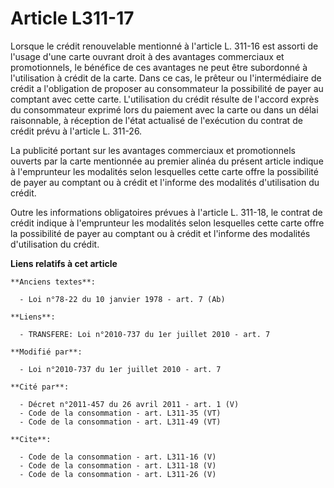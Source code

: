 # Article L311-17

Lorsque le crédit renouvelable mentionné à l'article L. 311-16 est assorti de l'usage d'une carte ouvrant droit à des
avantages commerciaux et promotionnels, le bénéfice de ces avantages ne peut être subordonné à l'utilisation à crédit de la
carte. Dans ce cas, le prêteur ou l'intermédiaire de crédit a l'obligation de proposer au consommateur la possibilité de
payer au comptant avec cette carte. L'utilisation du crédit résulte de l'accord exprès du consommateur exprimé lors du
paiement avec la carte ou dans un délai raisonnable, à réception de l'état actualisé de l'exécution du contrat de crédit
prévu à l'article L. 311-26. 

La publicité portant sur les avantages commerciaux et promotionnels ouverts par la carte mentionnée au premier alinéa du
présent article indique à l'emprunteur les modalités selon lesquelles cette carte offre la possibilité de payer au comptant
ou à crédit et l'informe des modalités d'utilisation du crédit. 

Outre les informations obligatoires prévues à l'article L. 311-18, le contrat de crédit indique à l'emprunteur les modalités
selon lesquelles cette carte offre la possibilité de payer au comptant ou à crédit et l'informe des modalités d'utilisation
du crédit.

**Liens relatifs à cet article**

	**Anciens textes**:

	  - Loi n°78-22 du 10 janvier 1978 - art. 7 (Ab)

	**Liens**:

	  - TRANSFERE: Loi n°2010-737 du 1er juillet 2010 - art. 7

	**Modifié par**:

	  - Loi n°2010-737 du 1er juillet 2010 - art. 7

	**Cité par**:

	  - Décret n°2011-457 du 26 avril 2011 - art. 1 (V)
	  - Code de la consommation - art. L311-35 (VT)
	  - Code de la consommation - art. L311-49 (VT)

	**Cite**:

	  - Code de la consommation - art. L311-16 (V)
	  - Code de la consommation - art. L311-18 (V)
	  - Code de la consommation - art. L311-26 (V)

